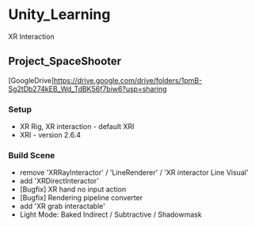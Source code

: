 # Unity_Learning

XR Interaction

## Project_SpaceShooter
[GoogleDrive]https://drive.google.com/drive/folders/1pmB-Sg2tDb274kEB_Wd_TdBK56f7biw6?usp=sharing

### Setup
+ XR Rig, XR interaction - default XRI
+ XRI - version 2.6.4

### Build Scene
+ remove 'XRRayInteractor' / 'LineRenderer' / 'XR interactor Line Visual'
+ add 'XRDirectInteractor'
+ [Bugfix] XR hand no input action
+ [Bugfix] Rendering pipeline converter
+ add 'XR grab interactable'
+ Light Mode: Baked Indirect / Subtractive / Shadowmask
